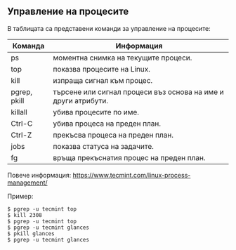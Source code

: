 ## Управление на процесите

В таблицата са представени команди за управление на процесите:

| Команда      | Информация                                                     |
| ------------ | -------------------------------------------------------------- |
| ps           | моментна снимка на текущите процеси.                           |
| top          | показва процесите на Linux.                                    |
| kill         | изпраща сигнал към процес.                                     |
| pgrep, pkill | търсене или сигнал процеси въз основа на име и други атрибути. |
| killall      | убива процесите по име.                                        |
| Ctrl-C       | убива процеса на преден план.                                  |
| Ctrl-Z       | прекъсва процеса на преден план.                               |
| jobs         | показва статуса на задачите.                                   |
| fg           | връща прекъснатия процес на преден план.                       |

Повече информация: https://www.tecmint.com/linux-process-management/

Пример:
```
$ pgrep -u tecmint top
$ kill 2308
$ pgrep -u tecmint top
$ pgrep -u tecmint glances
$ pkill glances
$ pgrep -u tecmint glances
```